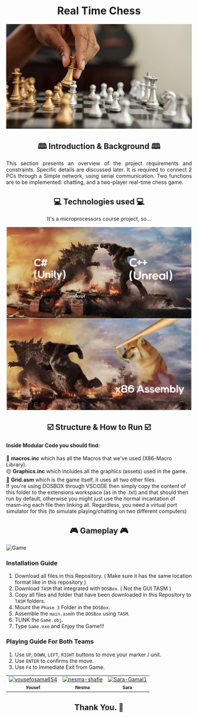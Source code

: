 <h1 align='center'>Real Time Chess</h1>
<div align='center'>
   <img  src="/Images/logo.jpeg"  >
 </div>
 <h2 align='center'> 🕮 Introduction & Background 🕮 </h2>
<p align='justify'>
This section presents an overview of the project requirements and constraints. Specific details are
discussed later. It is required to connect 2 PCs through a Simple network, using serial communication.
Two functions are to be implemented: chatting, and a two-player real-time chess game.
  </p>
<h2 align='center'>💻 Technologies used 💻 </h2>
<div align='center'>
    <p> It's a microprocessors course project, so...</p>
   <img  src="/Images/image.jpg" title="All rights resrved. " >
 </div>
 
 <h2 align='center'>☑️ Structure & How to Run ☑️ </h2>
<div align='center'>
 </div>
   <p> <h4> Inside Modular Code you should find: </h4>
   🔵 <b>macros.inc</b> which has all the Macros that we've used (X86-Macro Library).
  <br> 🟡 <b>Graphics.inc</b> which includes all the graphics (assets) used in the game.
  <br> 🔴 <b>Grid.asm</b> which is the game itself, it uses all two other files.
  <br>
  If you're using DOSBOX through VSCODE then simply copy the content of this folder to the extensions workspace (as in the .txt) and that should then run by default, otherwise   you might just use the normal incantation of masm-ing each file then linking all. Regardless, you need a virtual port simulator for this (to simulate playing/chatting on two different computers)
  <br> 
  
  <h2 align='center'>🎮 Gameplay 🎮 </h2>
  
  
  
 ![Game](https://user-images.githubusercontent.com/93356614/210487203-62c86bf0-6892-4f3f-b479-0d5a7977fb74.gif)

  
  
 ### Installation Guide
1. Download all files in this Repository. ( Make sure it has the same location format like in this repository )
2. Download `TASM` that integrated with `DOSBox`. ( Not the GUI TASM )
3. Copy all files and folder that have been downloaded in this Repository to `TASM` folders.
4. Mount the `Phase 3` Folder in the `DOSBox`.
5. Assemble the `main.asm`in the `DOSBox` using `TASM`.
6. TLINK the `Game.obj`.
7. Type `Game.exe` and Enjoy the Game!!!

### Playing Guide For Both Teams
1. Use `UP`, `DOWN`, `LEFT`, `RIGHT` buttons to move your marker / unit.
2. Use `ENTER` to confirms the move.
3. Use `F4` to Immediate Exit from Game.

<!-- readme: collaborators -start -->
<table  align='center'> 
<tr>
    <td align="center">
        <a href="https://github.com/yousefosama654">
            <img src="https://avatars.githubusercontent.com/u/93356614?v=4" width="100;" alt="yousefosama654"/>
            <br />
            <sub><b>Yousef</b></sub>
        </a>
    </td>
    <td align="center">
        <a href="https://github.com/nesma-shafie">
            <img src="https://avatars.githubusercontent.com/u/120175134?v=4" width="100;" alt="nesma-shafie"/>
            <br />
            <sub><b>Nesma</b></sub>
        </a>
    </td>
    <td align="center">
        <a href="https://github.com/Sara-Gamal1">
            <img src="https://avatars.githubusercontent.com/u/106556638?v=4" width="100;" alt="Sara-Gamal1"/>
            <br />
            <sub><b>Sara</b></sub>
        </a>
    </td></tr>
</table>
<!-- readme: collaborators -end -->
<h2 align='center'>Thank You. 💖 </h2>
